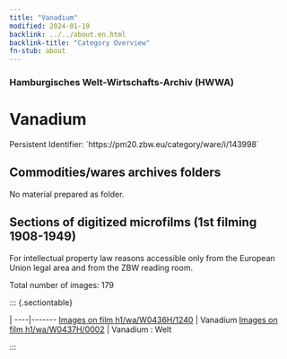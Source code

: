 ```yaml
---
title: "Vanadium"
modified: 2024-01-19
backlink: ../../about.en.html
backlink-title: "Category Overview"
fn-stub: about
---
```


### Hamburgisches Welt-Wirtschafts-Archiv (HWWA)

# Vanadium

<div class="hint">Persistent Identifier: `https://pm20.zbw.eu/category/ware/i/143998`</div>







## Commodities/wares archives folders





No material prepared as folder.



<a id="filmsections" />

## Sections of digitized microfilms (1st filming 1908-1949)

<p>For intellectual property law reasons accessible only from the European Union legal area and from the ZBW reading room.</p>



<p>Total number of images: 179</p>




::: {.sectiontable}

 | 
----|-------
<a class="btn" href="https://pm20.zbw.eu/film/h1/wa/W0436H/1240" rel="nofollow">Images on film h1/wa/W0436H/1240</a> | Vanadium
<a class="btn" href="https://pm20.zbw.eu/film/h1/wa/W0437H/0002" rel="nofollow">Images on film h1/wa/W0437H/0002</a> | Vanadium : Welt


:::
















